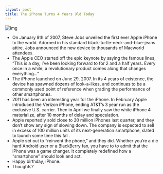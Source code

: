 ```yaml
---
layout: post
title: The iPhone Turns 4 Years Old Today
---
```

![img](http://media.idownloadblog.com/wp-content/uploads/2011/06/Screen-shot-2011-06-29-at-9.09.51-AM.png)
* On January 9th of 2007, Steve Jobs unveiled the first ever Apple iPhone to the world. Adorned in his standard black-turtle-neck-and-blue-jeans attire, Jobs announced the new device to thousands of Macworld attendees.
* The Apple CEO started off the epic keynote by saying the famous lines, “This is a day, I’ve been looking forward to for 2 and a half years. Every once in a while, a revolutionary product comes along that changes everything…”
* The iPhone launched on June 29, 2007. In its 4 years of existence, the device has spawned dozens of look-a-likes, and continues to be a commonly used point of reference when grading the performance of other smartphones.
* 2011 has been an interesting year for the iPhone. In February Apple introduced the Verizon iPhone, ending AT&T’s 3 year run as the exclusive U.S. carrier. Then in April we finally saw the white iPhone 4 materialize, after 10 months of delay and speculation.
* Apple reportedly sold close to 20 million iPhones last quarter, and they don’t show any sign of slowing down. The company is expected to sell in excess of 100 million units of its next-generation smartphone, slated to launch some time this fall.
* Apple set out to “reinvent the phone,” and they did. Whether you’re a die hard Android user or a BlackBerry fan, you have to to admit that the iPhone was a game changer. It completely redefined how a “smartphone” should look and act.
* Happy birthday, iPhone.
* Thoughts?

